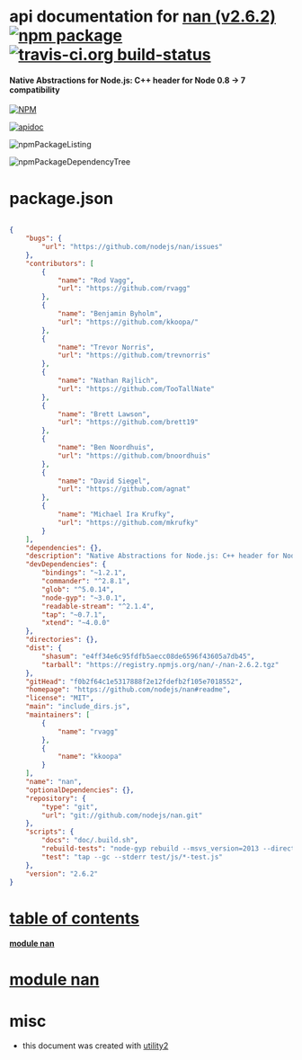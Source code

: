 # api documentation for  [nan (v2.6.2)](https://github.com/nodejs/nan#readme)  [![npm package](https://img.shields.io/npm/v/npmdoc-nan.svg?style=flat-square)](https://www.npmjs.org/package/npmdoc-nan) [![travis-ci.org build-status](https://api.travis-ci.org/npmdoc/node-npmdoc-nan.svg)](https://travis-ci.org/npmdoc/node-npmdoc-nan)
#### Native Abstractions for Node.js: C++ header for Node 0.8 -> 7 compatibility

[![NPM](https://nodei.co/npm/nan.png?downloads=true&downloadRank=true&stars=true)](https://www.npmjs.com/package/nan)

[![apidoc](https://npmdoc.github.io/node-npmdoc-nan/build/screenCapture.buildCi.browser.apidoc.html.png)](https://npmdoc.github.io/node-npmdoc-nan/build/apidoc.html)

![npmPackageListing](https://npmdoc.github.io/node-npmdoc-nan/build/screenCapture.npmPackageListing.svg)

![npmPackageDependencyTree](https://npmdoc.github.io/node-npmdoc-nan/build/screenCapture.npmPackageDependencyTree.svg)



# package.json

```json

{
    "bugs": {
        "url": "https://github.com/nodejs/nan/issues"
    },
    "contributors": [
        {
            "name": "Rod Vagg",
            "url": "https://github.com/rvagg"
        },
        {
            "name": "Benjamin Byholm",
            "url": "https://github.com/kkoopa/"
        },
        {
            "name": "Trevor Norris",
            "url": "https://github.com/trevnorris"
        },
        {
            "name": "Nathan Rajlich",
            "url": "https://github.com/TooTallNate"
        },
        {
            "name": "Brett Lawson",
            "url": "https://github.com/brett19"
        },
        {
            "name": "Ben Noordhuis",
            "url": "https://github.com/bnoordhuis"
        },
        {
            "name": "David Siegel",
            "url": "https://github.com/agnat"
        },
        {
            "name": "Michael Ira Krufky",
            "url": "https://github.com/mkrufky"
        }
    ],
    "dependencies": {},
    "description": "Native Abstractions for Node.js: C++ header for Node 0.8 -> 7 compatibility",
    "devDependencies": {
        "bindings": "~1.2.1",
        "commander": "^2.8.1",
        "glob": "^5.0.14",
        "node-gyp": "~3.0.1",
        "readable-stream": "^2.1.4",
        "tap": "~0.7.1",
        "xtend": "~4.0.0"
    },
    "directories": {},
    "dist": {
        "shasum": "e4ff34e6c95fdfb5aecc08de6596f43605a7db45",
        "tarball": "https://registry.npmjs.org/nan/-/nan-2.6.2.tgz"
    },
    "gitHead": "f0b2f64c1e5317888f2e12fdefb2f105e7018552",
    "homepage": "https://github.com/nodejs/nan#readme",
    "license": "MIT",
    "main": "include_dirs.js",
    "maintainers": [
        {
            "name": "rvagg"
        },
        {
            "name": "kkoopa"
        }
    ],
    "name": "nan",
    "optionalDependencies": {},
    "repository": {
        "type": "git",
        "url": "git://github.com/nodejs/nan.git"
    },
    "scripts": {
        "docs": "doc/.build.sh",
        "rebuild-tests": "node-gyp rebuild --msvs_version=2013 --directory test",
        "test": "tap --gc --stderr test/js/*-test.js"
    },
    "version": "2.6.2"
}
```



# <a name="apidoc.tableOfContents"></a>[table of contents](#apidoc.tableOfContents)

#### [module nan](#apidoc.module.nan)



# <a name="apidoc.module.nan"></a>[module nan](#apidoc.module.nan)



# misc
- this document was created with [utility2](https://github.com/kaizhu256/node-utility2)
